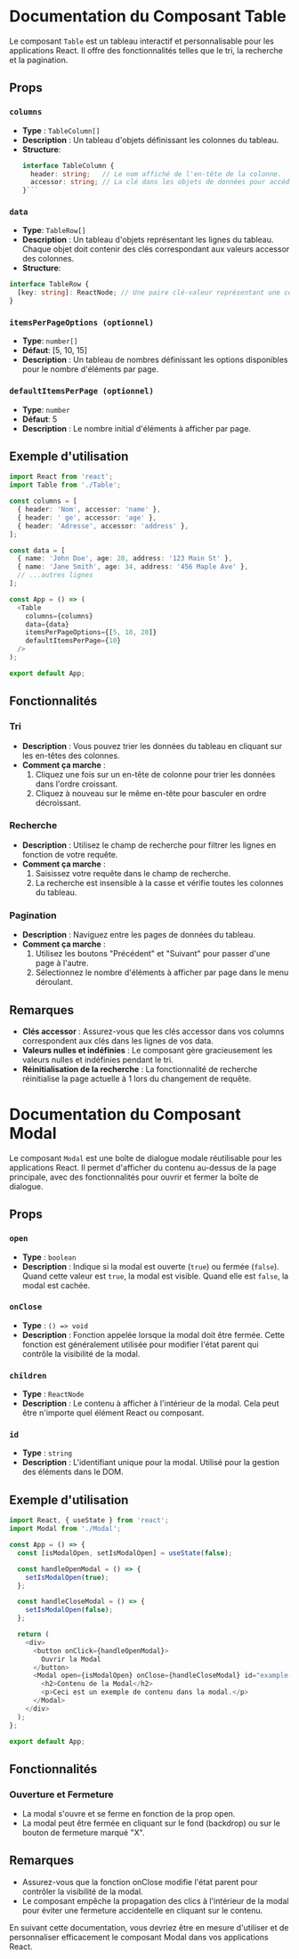 # Documentation du Composant Table

Le composant `Table` est un tableau interactif et personnalisable pour les applications React. Il offre des fonctionnalités telles que le tri, la recherche et la pagination.

## Props

### `columns`
- **Type** : `TableColumn[]`
- **Description** : Un tableau d'objets définissant les colonnes du tableau.
- **Structure**:
  ```typescript
  interface TableColumn {
    header: string;   // Le nom affiché de l'en-tête de la colonne.
    accessor: string; // La clé dans les objets de données pour accéder à la valeur correspondante.
  }```

### `data`
- **Type**: `TableRow[]`
- **Description** : Un tableau d'objets représentant les lignes du tableau. Chaque objet doit contenir des clés correspondant aux valeurs accessor des colonnes.
- **Structure**:
```typescript
interface TableRow {
  [key: string]: ReactNode; // Une paire clé-valeur représentant une cellule dans la ligne.
}
```

### `itemsPerPageOptions (optionnel)`
- **Type**: `number[]`
- **Défaut**: [5, 10, 15]
- **Description** : Un tableau de nombres définissant les options disponibles pour le nombre d'éléments par page.

### `defaultItemsPerPage (optionnel)`
- **Type**: `number`
- **Défaut**: 5
- **Description** : Le nombre initial d'éléments à afficher par page.

## Exemple d'utilisation
```typescript
import React from 'react';
import Table from './Table';

const columns = [
  { header: 'Nom', accessor: 'name' },
  { header: ' ge', accessor: 'age' },
  { header: 'Adresse', accessor: 'address' },
];

const data = [
  { name: 'John Doe', age: 28, address: '123 Main St' },
  { name: 'Jane Smith', age: 34, address: '456 Maple Ave' },
  // ...autres lignes
];

const App = () => (
  <Table
    columns={columns}
    data={data}
    itemsPerPageOptions={[5, 10, 20]}
    defaultItemsPerPage={10}
  />
);

export default App;
```

## Fonctionnalités

### Tri

- **Description** : Vous pouvez trier les données du tableau en cliquant sur les en-têtes des colonnes.
- **Comment ça marche** :
  1. Cliquez une fois sur un en-tête de colonne pour trier les données dans l'ordre croissant.
  2. Cliquez à nouveau sur le même en-tête pour basculer en ordre décroissant.

### Recherche

- **Description** : Utilisez le champ de recherche pour filtrer les lignes en fonction de votre requête.
- **Comment ça marche** :
  1. Saisissez votre requête dans le champ de recherche.
  2. La recherche est insensible à la casse et vérifie toutes les colonnes du tableau.

### Pagination

- **Description** : Naviguez entre les pages de données du tableau.
- **Comment ça marche** :
  1. Utilisez les boutons "Précédent" et "Suivant" pour passer d'une page à l'autre.
  2. Sélectionnez le nombre d'éléments à afficher par page dans le menu déroulant.

## Remarques

- **Clés accessor** : Assurez-vous que les clés accessor dans vos columns correspondent aux clés dans les lignes de vos data.
- **Valeurs nulles et indéfinies** : Le composant gère gracieusement les valeurs nulles et indéfinies pendant le tri.
- **Réinitialisation de la recherche** : La fonctionnalité de recherche réinitialise la page actuelle à 1 lors du changement de requête.

# Documentation du Composant Modal

Le composant `Modal` est une boîte de dialogue modale réutilisable pour les applications React. Il permet d'afficher du contenu au-dessus de la page principale, avec des fonctionnalités pour ouvrir et fermer la boîte de dialogue.

## Props

### `open`
- **Type** : `boolean`
- **Description** : Indique si la modal est ouverte (`true`) ou fermée (`false`). Quand cette valeur est `true`, la modal est visible. Quand elle est `false`, la modal est cachée.

### `onClose`
- **Type** : `() => void`
- **Description** : Fonction appelée lorsque la modal doit être fermée. Cette fonction est généralement utilisée pour modifier l'état parent qui contrôle la visibilité de la modal.

### `children`
- **Type** : `ReactNode`
- **Description** : Le contenu à afficher à l'intérieur de la modal. Cela peut être n'importe quel élément React ou composant.

### `id`
- **Type** : `string`
- **Description** : L'identifiant unique pour la modal. Utilisé pour la gestion des éléments dans le DOM.

## Exemple d'utilisation

```javascript
import React, { useState } from 'react';
import Modal from './Modal';

const App = () => {
  const [isModalOpen, setIsModalOpen] = useState(false);

  const handleOpenModal = () => {
    setIsModalOpen(true);
  };

  const handleCloseModal = () => {
    setIsModalOpen(false);
  };

  return (
    <div>
      <button onClick={handleOpenModal}>
        Ouvrir la Modal
      </button>
      <Modal open={isModalOpen} onClose={handleCloseModal} id="example-modal">
        <h2>Contenu de la Modal</h2>
        <p>Ceci est un exemple de contenu dans la modal.</p>
      </Modal>
    </div>
  );
};

export default App;
```

## Fonctionnalités

### Ouverture et Fermeture
- La modal s'ouvre et se ferme en fonction de la prop open.
- La modal peut être fermée en cliquant sur le fond (backdrop) ou sur le bouton de fermeture marqué "X".

## Remarques

- Assurez-vous que la fonction onClose modifie l'état parent pour contrôler la visibilité de la modal.
- Le composant empêche la propagation des clics à l'intérieur de la modal pour éviter une fermeture accidentelle en cliquant sur le contenu.

En suivant cette documentation, vous devriez être en mesure d'utiliser et de personnaliser efficacement le composant Modal dans vos applications React.
